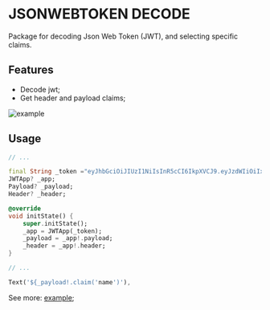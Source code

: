 <!--
This README describes the package. If you publish this package to pub.dev,
this README's contents appear on the landing page for your package.

For information about how to write a good package README, see the guide for
[writing package pages](https://dart.dev/guides/libraries/writing-package-pages).

For general information about developing packages, see the Dart guide for
[creating packages](https://dart.dev/guides/libraries/create-library-packages)
and the Flutter guide for
[developing packages and plugins](https://flutter.dev/developing-packages).
-->

# JSONWEBTOKEN DECODE

Package for decoding Json Web Token (JWT), and selecting specific claims.

## Features

* Decode jwt;
* Get header and payload claims;

![example](https://user-images.githubusercontent.com/59848966/198104486-fbaaaeaf-e257-4400-8ec3-427c282019dc.png)

## Usage

```dart
// ...

final String _token ="eyJhbGciOiJIUzI1NiIsInR5cCI6IkpXVCJ9.eyJzdWIiOiIxMjM0NTY3ODkwIiwibmFtZSI6IkpvaG4gRG9lIiwiaWF0IjoxNTE2MjM5MDIyfQ.SflKxwRJSMeKKF2QT4fwpMeJf36POk6yJV_adQssw5c";
JWTApp? _app;
Payload? _payload;
Header? _header;

@override
void initState() {
    super.initState();
    _app = JWTApp(_token);
    _payload = _app!.payload;
    _header = _app!.header;
}

// ...

Text('${_payload!.claim('name')'),
```

See more: [example](/example/lib/main.dart);
